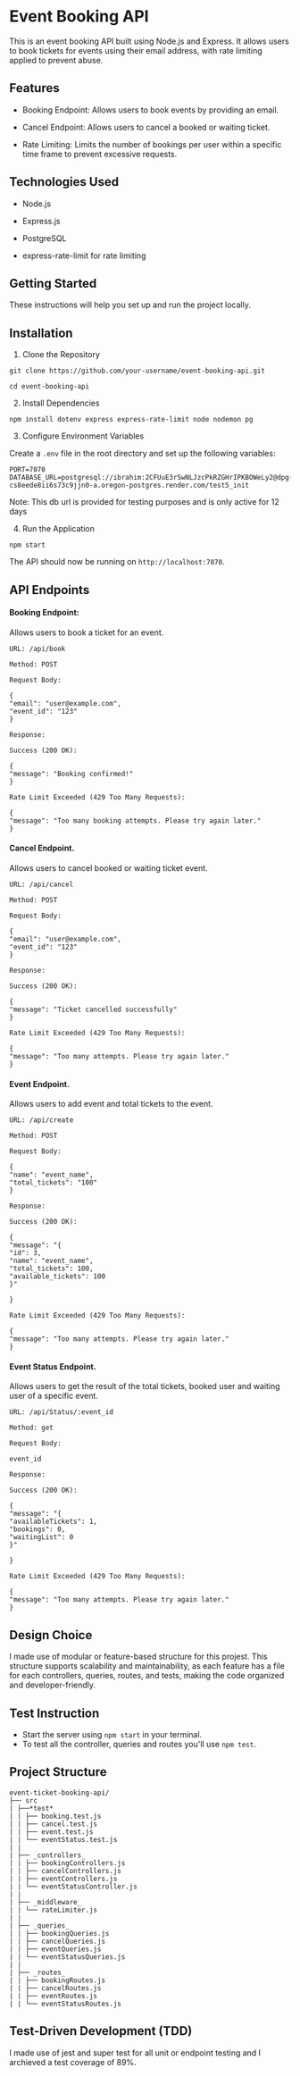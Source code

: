 # Event Booking API

This is an event booking API built using Node.js and Express. It allows users to book tickets for events using their email address, with rate limiting applied to prevent abuse.

## Features

- Booking Endpoint: Allows users to book events by providing an email.

- Cancel Endpoint: Allows users to cancel a booked or waiting ticket.

- Rate Limiting: Limits the number of bookings per user within a specific time frame to prevent excessive requests.

## Technologies Used

- Node.js

- Express.js

- PostgreSQL

- express-rate-limit for rate limiting

## Getting Started

These instructions will help you set up and run the project locally.

## Installation

1. Clone the Repository

```
git clone https://github.com/your-username/event-booking-api.git

cd event-booking-api
```

2. Install Dependencies

```
npm install dotenv express express-rate-limit node nodemon pg
```

3. Configure Environment Variables

Create a `.env` file in the root directory and set up the following variables:

```
PORT=7070
DATABASE_URL=postgresql://ibrahim:2CFUuE3rSwNLJzcPkRZGHrIPKBOWeLy2@dpg-cs8eede8ii6s73c9jjn0-a.oregon-postgres.render.com/test5_init
```

Note: This db url is provided for testing purposes and is only active for 12 days

4. Run the Application

```
npm start
```

The API should now be running on `http://localhost:7070`.

## API Endpoints

#### Booking Endpoint:

Allows users to book a ticket for an event.

```
URL: /api/book

Method: POST

Request Body:

{
"email": "user@example.com",
"event_id": "123"
}

Response:

Success (200 OK):

{
"message": "Booking confirmed!"
}

Rate Limit Exceeded (429 Too Many Requests):

{
"message": "Too many booking attempts. Please try again later."
}
```

#### Cancel Endpoint.

Allows users to cancel booked or waiting ticket event.

```
URL: /api/cancel

Method: POST

Request Body:

{
"email": "user@example.com",
"event_id": "123"
}

Response:

Success (200 OK):

{
"message": "Ticket cancelled successfully"
}

Rate Limit Exceeded (429 Too Many Requests):

{
"message": "Too many attempts. Please try again later."
}
```

#### Event Endpoint.

Allows users to add event and total tickets to the event.

```
URL: /api/create

Method: POST

Request Body:

{
"name": "event_name",
"total_tickets": "100"
}

Response:

Success (200 OK):

{
"message": "{
"id": 3,
"name": "event_name",
"total_tickets": 100,
"available_tickets": 100
}"

}

Rate Limit Exceeded (429 Too Many Requests):

{
"message": "Too many attempts. Please try again later."
}
```

#### Event Status Endpoint.

Allows users to get the result of the total tickets, booked user and waiting user of a specific event.

```
URL: /api/Status/:event_id

Method: get

Request Body:

event_id

Response:

Success (200 OK):

{
"message": "{
"availableTickets": 1,
"bookings": 0,
"waitingList": 0
}"

}

Rate Limit Exceeded (429 Too Many Requests):

{
"message": "Too many attempts. Please try again later."
}
```

## Design Choice

I made use of modular or feature-based structure for this projest. This structure supports scalability and maintainability, as each feature has a file for each controllers, queries, routes, and tests, making the code organized and developer-friendly.

## Test Instruction

- Start the server using `npm start` in your terminal.
- To test all the controller, queries and routes you'll use `npm test`.

## Project Structure

```
event-ticket-booking-api/
├── src
| ├──*test*
| | ├── booking.test.js
| | ├── cancel.test.js
| | ├── event.test.js
| | └── eventStatus.test.js
| |
| ├── _controllers_
| | ├── bookingControllers.js
| | ├── cancelControllers.js
| | ├── eventControllers.js
| | └── eventStatusController.js
| |
| ├── _middleware_
| | └── rateLimiter.js
| |
| ├── _queries_
| | ├── bookingQueries.js
| | ├── cancelQueries.js
| | ├── eventQueries.js
| | └── eventStatusQueries.js
| |
| ├── _routes_
| | ├── bookingRoutes.js
| | ├── cancelRoutes.js
| | ├── eventRoutes.js
| | └── eventStatusRoutes.js

```

## Test-Driven Development (TDD)

I made use of jest and super test for all unit or endpoint testing and I archieved a test coverage of 89%.
